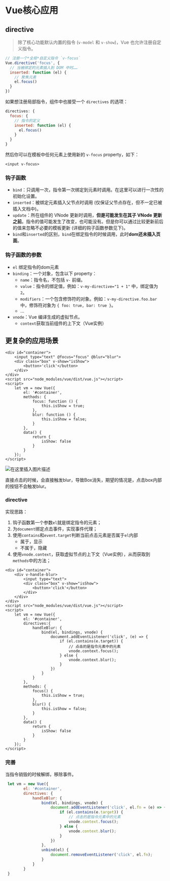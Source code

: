# Vue核心应用



## directive

> 除了核心功能默认内置的指令 (`v-model` 和 `v-show`)，Vue 也允许注册自定义指令。

```js
// 注册一个*全局*自定义指令 `v-focus`
Vue.directive('focus', {
  // 当被绑定的元素插入到 DOM 中时……
  inserted: function (el) {
    // 聚焦元素
    el.focus()
  }
})
```

如果想注册局部指令，组件中也接受一个 `directives` 的选项：

```js
directives: {
  focus: {
    // 指令的定义
    inserted: function (el) {
      el.focus()
    }
  }
}
```

然后你可以在模板中任何元素上使用新的 `v-focus` property，如下：

```vue
<input v-focus>
```

### 钩子函数

- `bind`：只调用一次，指令第一次绑定到元素时调用。在这里可以进行一次性的初始化设置。
- `inserted`：被绑定元素插入父节点时调用 (仅保证父节点存在，但不一定已被插入文档中)。
- `update`：所在组件的 VNode 更新时调用，**但是可能发生在其子 VNode 更新之前**。指令的值可能发生了改变，也可能没有。但是你可以通过比较更新前后的值来忽略不必要的模板更新 (详细的钩子函数参数见下)。
- `bind`和`inserted`的区别，`bind`在绑定指令的时候调用，此时**dom还未插入页面**。



### 钩子函数的参数

- `el` 绑定指令的dom元素
- `binding`：一个对象，包含以下 property：
  - `name`：指令名，不包括 `v-` 前缀。
  - `value`：指令的绑定值，例如：`v-my-directive="1 + 1"` 中，绑定值为 `2`。
  - `modifiers`：一个包含修饰符的对象。例如：`v-my-directive.foo.bar` 中，修饰符对象为 `{ foo: true, bar: true }`。
  - ...
- `vnode`：Vue 编译生成的虚拟节点。
  - `context`获取当前组件的上下文（Vue实例）

## 更复杂的应用场景

```vue
<div id="container">
    <input type="text" @focus="focus" @blur="blur">
    <div class="box" v-show="isShow">
        <button>'click'</button>
    </div>
</div>
<script src="node_modules/vue/dist/vue.js"></script>
<script>
    let vm = new Vue({
        el: '#container',
        methods: {
            focus: function () {
                this.isShow = true;
            },
            blur: function () {
                this.isShow = false;
            }
        },
        data() {
            return {
                isShow: false
            }
        }
    });
</script>
```

![在这里插入图片描述](https://img-blog.csdnimg.cn/20200915104418617.png?x-oss-process=image/watermark,type_ZmFuZ3poZW5naGVpdGk,shadow_10,text_aHR0cHM6Ly9ibG9nLmNzZG4ubmV0L1pIZ29nb2dvaGE=,size_16,color_FFFFFF,t_70#pic_center)

直接点击的时候，会直接触发blur，导致Box消失，期望的情况是，点击box内部的按钮不会触发blur。

### directive

实现思路：

1. 钩子函数第一个参数`el`就是绑定指令的元素；
2. 为`document`绑定点击事件，实现事件代理；
3. 使用`contains`和`event.target`判断当前点击元素是否属于`el`内部
   - 属于，显示
   - 不属于，隐藏
4. 使用`vnode.context`，获取虚拟节点的上下文（Vue实例），从而获取到`methods`中的方法；

```vue
<div id="container">
    <div v-handle-blur>
        <input type="text">
        <div class="box" v-show="isShow">
            <button>'click'</button>
        </div>
    </div>
</div>
<script src="node_modules/vue/dist/vue.js"></script>
<script>
    let vm = new Vue({
        el: '#container',
        directives:{
            handleBlur: {
                bind(el, bindings, vnode) {
                    document.addEventListener('click', (e) => {
                        if (el.contains(e.target)) {
                            // 点击的是指令元素中的元素
                            vnode.context.focus();
                        } else {
                            vnode.context.blur();
                        }
                    })
                }
            }
        },
        methods: {
            focus() {
                this.isShow = true;
            },
            blur() {
                this.isShow = false;
            }
        },
        data() {
            return {
                isShow: false
            }
        }
    });
</script>
```



### 完善

当指令销毁的时候解绑，移除事件。

```js
 let vm = new Vue({
        el: '#container',
        directives: {
            handleBlur: {
                bind(el, bindings, vnode) {
                    document.addEventListener('click', el.fn = (e) => {
                        if (el.contains(e.target)) {
                            // 点击的是指令元素中的元素
                            vnode.context.focus();
                        } else {
                            vnode.context.blur();
                        }
                    })
                },
                unbind(el) {
                    document.removeEventListener('click', el.fn);
                }
            }
        }
 }
```





